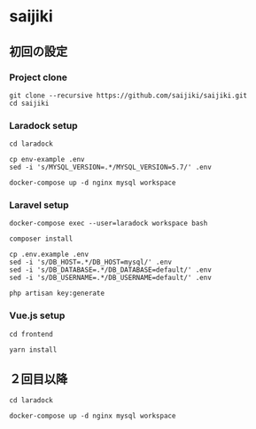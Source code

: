 # saijiki

## 初回の設定

### Project clone

```
git clone --recursive https://github.com/saijiki/saijiki.git
cd saijiki
```

### Laradock setup

```
cd laradock

cp env-example .env
sed -i 's/MYSQL_VERSION=.*/MYSQL_VERSION=5.7/' .env

docker-compose up -d nginx mysql workspace
```

### Laravel setup

```
docker-compose exec --user=laradock workspace bash

composer install

cp .env.example .env
sed -i 's/DB_HOST=.*/DB_HOST=mysql/' .env
sed -i 's/DB_DATABASE=.*/DB_DATABASE=default/' .env
sed -i 's/DB_USERNAME=.*/DB_USERNAME=default/' .env

php artisan key:generate
```

### Vue.js setup

```
cd frontend

yarn install
```

## ２回目以降
```
cd laradock

docker-compose up -d nginx mysql workspace
```
